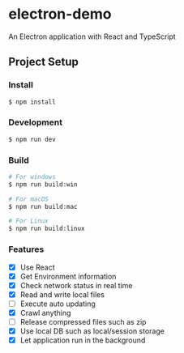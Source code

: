 # electron-demo

An Electron application with React and TypeScript

## Project Setup

### Install

```bash
$ npm install
```

### Development

```bash
$ npm run dev
```

### Build

```bash
# For windows
$ npm run build:win

# For macOS
$ npm run build:mac

# For Linux
$ npm run build:linux
```

### Features
- [x]  Use React
- [x]  Get Environment information
- [x]  Check network status in real time
- [x]  Read and write local files 
- [ ]  Execute auto updating
- [x]  Crawl anything
- [ ]  Release compressed files such as zip
- [x]  Use local DB such as local/session storage
- [x]  Let application run in the background